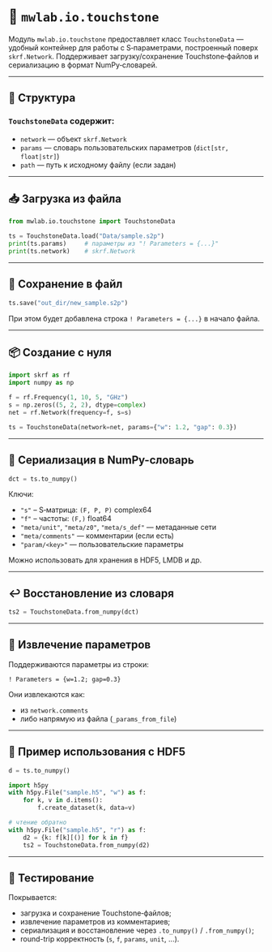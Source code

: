 # 📡 `mwlab.io.touchstone`

Модуль `mwlab.io.touchstone` предоставляет класс `TouchstoneData` — удобный контейнер для работы с S‑параметрами, построенный поверх `skrf.Network`. Поддерживает загрузку/сохранение Touchstone‑файлов и сериализацию в формат NumPy‑словарей.

---

## 🧱 Структура

### `TouchstoneData` содержит:

- `network` — объект `skrf.Network`
- `params` — словарь пользовательских параметров (`dict[str, float|str]`)
- `path` — путь к исходному файлу (если задан)

---

## 📥 Загрузка из файла

```python
from mwlab.io.touchstone import TouchstoneData

ts = TouchstoneData.load("Data/sample.s2p")
print(ts.params)     # параметры из "! Parameters = {...}"
print(ts.network)    # skrf.Network
```

---

## 💾 Сохранение в файл

```python
ts.save("out_dir/new_sample.s2p")
```

При этом будет добавлена строка `! Parameters = {...}` в начало файла.

---

## 📦 Создание с нуля

```python
import skrf as rf
import numpy as np

f = rf.Frequency(1, 10, 5, "GHz")
s = np.zeros((5, 2, 2), dtype=complex)
net = rf.Network(frequency=f, s=s)

ts = TouchstoneData(network=net, params={"w": 1.2, "gap": 0.3})
```

---

## 🔁 Сериализация в NumPy-словарь

```python
dct = ts.to_numpy()
```

Ключи:

- `"s"` – S‑матрица: `(F, P, P)` complex64
- `"f"` – частоты: `(F,)` float64
- `"meta/unit"`, `"meta/z0"`, `"meta/s_def"` — метаданные сети
- `"meta/comments"` — комментарии (если есть)
- `"param/<key>"` — пользовательские параметры

Можно использовать для хранения в HDF5, LMDB и др.

---

## ↩️ Восстановление из словаря

```python
ts2 = TouchstoneData.from_numpy(dct)
```

---

## 🧠 Извлечение параметров

Поддерживаются параметры из строки:

```text
! Parameters = {w=1.2; gap=0.3}
```

Они извлекаются как:

- из `network.comments`
- либо напрямую из файла (`_params_from_file`)

---

## 🧪 Пример использования с HDF5

```python
d = ts.to_numpy()

import h5py
with h5py.File("sample.h5", "w") as f:
    for k, v in d.items():
        f.create_dataset(k, data=v)

# чтение обратно
with h5py.File("sample.h5", "r") as f:
    d2 = {k: f[k][()] for k in f}
    ts2 = TouchstoneData.from_numpy(d2)
```

---

## 🧪 Тестирование

Покрывается:

- загрузка и сохранение Touchstone‑файлов;
- извлечение параметров из комментариев;
- сериализация и восстановление через `.to_numpy()` / `.from_numpy()`;
- round-trip корректность (`s`, `f`, `params`, `unit`, ...).